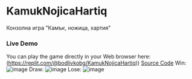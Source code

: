 # KamukNojicaHartiq
Конзолна игра "Камък, ножица, хартия"
### Live Demo
You can play the game directly in your Web browser here:(https://replit.com/@bodlivkobg/KamukNojicaHartiq))
[Source Code](KamukNojicaHartiq.py)
Win: ![image](https://github.com/Peponka1/KamukNojicaHartiq/assets/93885530/5f0b7577-f7bc-4339-8929-7179cfb2d6c7)
Draw: ![image](https://github.com/Peponka1/KamukNojicaHartiq/assets/93885530/d4f46f7b-9091-4c05-bfc2-e30d1966e4a8)
Lose: ![image](https://github.com/Peponka1/KamukNojicaHartiq/assets/93885530/9f9ee9c5-6aa8-47d3-b31c-297b602c28ff)
